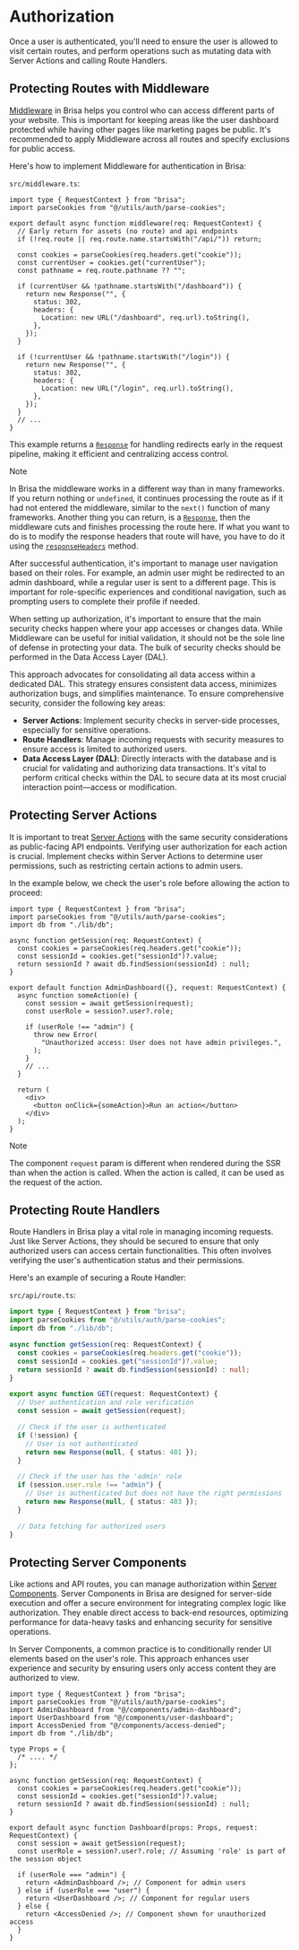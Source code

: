 # Authorization

Once a user is authenticated, you'll need to ensure the user is allowed to visit certain routes, and perform operations such as mutating data with Server Actions and calling Route Handlers.

## Protecting Routes with Middleware

[Middleware](/building-your-application/routing/middleware) in Brisa helps you control who can access different parts of your website. This is important for keeping areas like the user dashboard protected while having other pages like marketing pages be public. It's recommended to apply Middleware across all routes and specify exclusions for public access.

Here's how to implement Middleware for authentication in Brisa:

`src/middleware.ts`:

```tsx
import type { RequestContext } from "brisa";
import parseCookies from "@/utils/auth/parse-cookies";

export default async function middleware(req: RequestContext) {
  // Early return for assets (no route) and api endpoints
  if (!req.route || req.route.name.startsWith("/api/")) return;

  const cookies = parseCookies(req.headers.get("cookie"));
  const currentUser = cookies.get("currentUser");
  const pathname = req.route.pathname ?? "";

  if (currentUser && !pathname.startsWith("/dashboard")) {
    return new Response("", {
      status: 302,
      headers: {
        Location: new URL("/dashboard", req.url).toString(),
      },
    });
  }

  if (!currentUser && !pathname.startsWith("/login")) {
    return new Response("", {
      status: 302,
      headers: {
        Location: new URL("/login", req.url).toString(),
      },
    });
  }
  // ...
}
```

This example returns a [`Response`](https://developer.mozilla.org/en-US/docs/Web/API/Response) for handling redirects early in the request pipeline, making it efficient and centralizing access control.

> [!NOTE]
>
> In Brisa the middleware works in a different way than in many frameworks. If you return nothing or `undefined`, it continues processing the route as if it had not entered the middleware, similar to the `next()` function of many frameworks. Another thing you can return, is a [`Response`](https://developer.mozilla.org/en-US/docs/Web/API/Response), then the middleware cuts and finishes processing the route here. If what you want to do is to modify the response headers that route will have, you have to do it using the [`responseHeaders`](/building-your-application/routing/middleware#on-response) method.

After successful authentication, it's important to manage user navigation based on their roles. For example, an admin user might be redirected to an admin dashboard, while a regular user is sent to a different page. This is important for role-specific experiences and conditional navigation, such as prompting users to complete their profile if needed.

When setting up authorization, it's important to ensure that the main security checks happen where your app accesses or changes data. While Middleware can be useful for initial validation, it should not be the sole line of defense in protecting your data. The bulk of security checks should be performed in the Data Access Layer (DAL).

This approach advocates for consolidating all data access within a dedicated DAL. This strategy ensures consistent data access, minimizes authorization bugs, and simplifies maintenance. To ensure comprehensive security, consider the following key areas:

- **Server Actions**: Implement security checks in server-side processes, especially for sensitive operations.
- **Route Handlers**: Manage incoming requests with security measures to ensure access is limited to authorized users.
- **Data Access Layer (DAL)**: Directly interacts with the database and is crucial for validating and authorizing data transactions. It's vital to perform critical checks within the DAL to secure data at its most crucial interaction point—access or modification.

## Protecting Server Actions

It is important to treat [Server Actions](/building-your-application/data-fetching/server-actions) with the same security considerations as public-facing API endpoints. Verifying user authorization for each action is crucial. Implement checks within Server Actions to determine user permissions, such as restricting certain actions to admin users.

In the example below, we check the user's role before allowing the action to proceed:

```tsx 6-8,13-14,16
import type { RequestContext } from "brisa";
import parseCookies from "@/utils/auth/parse-cookies";
import db from "./lib/db";

async function getSession(req: RequestContext) {
  const cookies = parseCookies(req.headers.get("cookie"));
  const sessionId = cookies.get("sessionId")?.value;
  return sessionId ? await db.findSession(sessionId) : null;
}

export default function AdminDashboard({}, request: RequestContext) {
  async function someAction(e) {
    const session = await getSession(request);
    const userRole = session?.user?.role;

    if (userRole !== "admin") {
      throw new Error(
        "Unauthorized access: User does not have admin privileges.",
      );
    }
    // ...
  }

  return (
    <div>
      <button onClick={someAction}>Run an action</button>
    </div>
  );
}
```

> [!NOTE]
>
> The component `request` param is different when rendered during the SSR than when the action is called. When the action is called, it can be used as the request of the action.

## Protecting Route Handlers

Route Handlers in Brisa play a vital role in managing incoming requests. Just like Server Actions, they should be secured to ensure that only authorized users can access certain functionalities. This often involves verifying the user's authentication status and their permissions.

Here's an example of securing a Route Handler:

`src/api/route.ts`:

```ts 6-8,13
import type { RequestContext } from "brisa";
import parseCookies from "@/utils/auth/parse-cookies";
import db from "./lib/db";

async function getSession(req: RequestContext) {
  const cookies = parseCookies(req.headers.get("cookie"));
  const sessionId = cookies.get("sessionId")?.value;
  return sessionId ? await db.findSession(sessionId) : null;
}

export async function GET(request: RequestContext) {
  // User authentication and role verification
  const session = await getSession(request);

  // Check if the user is authenticated
  if (!session) {
    // User is not authenticated
    return new Response(null, { status: 401 });
  }

  // Check if the user has the 'admin' role
  if (session.user.role !== "admin") {
    // User is authenticated but does not have the right permissions
    return new Response(null, { status: 403 });
  }

  // Data fetching for authorized users
}
```

## Protecting Server Components

Like actions and API routes, you can manage authorization within [Server Components](/docs/app/building-your-application/rendering/server-components). Server Components in Brisa are designed for server-side execution and offer a secure environment for integrating complex logic like authorization. They enable direct access to back-end resources, optimizing performance for data-heavy tasks and enhancing security for sensitive operations.

In Server Components, a common practice is to conditionally render UI elements based on the user's role. This approach enhances user experience and security by ensuring users only access content they are authorized to view.

```tsx 13-15,19
import type { RequestContext } from "brisa";
import parseCookies from "@/utils/auth/parse-cookies";
import AdminDashboard from "@/components/admin-dashboard";
import UserDashboard from "@/components/user-dashboard";
import AccessDenied from "@/components/access-denied";
import db from "./lib/db";

type Props = {
  /* .... */
};

async function getSession(req: RequestContext) {
  const cookies = parseCookies(req.headers.get("cookie"));
  const sessionId = cookies.get("sessionId")?.value;
  return sessionId ? await db.findSession(sessionId) : null;
}

export default async function Dashboard(props: Props, request: RequestContext) {
  const session = await getSession(request);
  const userRole = session?.user?.role; // Assuming 'role' is part of the session object

  if (userRole === "admin") {
    return <AdminDashboard />; // Component for admin users
  } else if (userRole === "user") {
    return <UserDashboard />; // Component for regular users
  } else {
    return <AccessDenied />; // Component shown for unauthorized access
  }
}
```
